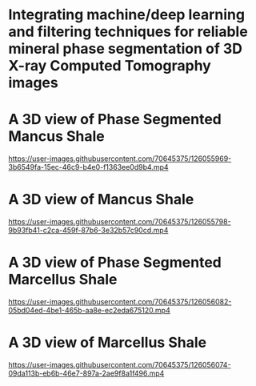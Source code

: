 # Integrating machine/deep learning and filtering techniques for reliable mineral phase segmentation of 3D X-ray Computed Tomography images



# A 3D view of Phase Segmented Mancus Shale
https://user-images.githubusercontent.com/70645375/126055969-3b6549fa-15ec-46c9-b4e0-f1363ee0d9b4.mp4



# A 3D view of Mancus Shale
https://user-images.githubusercontent.com/70645375/126055798-9b93fb41-c2ca-459f-87b6-3e32b57c90cd.mp4




# A 3D view of Phase Segmented Marcellus Shale
https://user-images.githubusercontent.com/70645375/126056082-05bd04ed-4be1-465b-aa8e-ec2eda675120.mp4



# A 3D view of Marcellus Shale
https://user-images.githubusercontent.com/70645375/126056074-09da113b-eb6b-46e7-897a-2ae9f8a1f496.mp4

